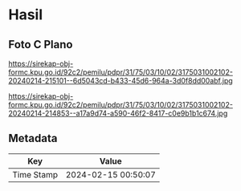 # Hasil

## Foto C Plano

https://sirekap-obj-formc.kpu.go.id/92c2/pemilu/pdpr/31/75/03/10/02/3175031002102-20240214-215101--6d5043cd-b433-45d6-964a-3d0f8dd00abf.jpg

https://sirekap-obj-formc.kpu.go.id/92c2/pemilu/pdpr/31/75/03/10/02/3175031002102-20240214-214853--a17a9d74-a590-46f2-8417-c0e9b1b1c674.jpg


## Metadata

| Key        | Value               |
| ---------- | ------------------- |
| Time Stamp | 2024-02-15 00:50:07 |



